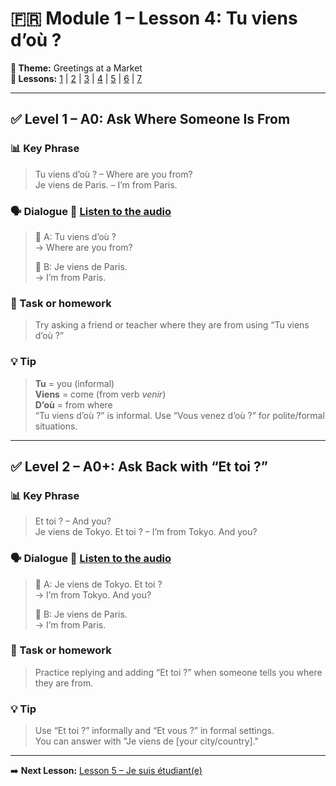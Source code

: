 # 🇫🇷 Module 1 – Lesson 4: Tu viens d’où ?

**📘 Theme:** Greetings at a Market  
**🌠 Lessons:** [1](Lesson1.md) | [2](Lesson2.md) | [3](Lesson3.md) | [4](Lesson4.md) | [5](Lesson5.md) | [6](Lesson6.md) | [7](Lesson7.md)

---

## ✅ Level 1 – A0: Ask Where Someone Is From

### 📊 Key Phrase
> Tu viens d’où ? – Where are you from?  
> Je viens de Paris. – I’m from Paris.  

### 🗣️ Dialogue 🎿 [Listen to the audio](https://yourdomain.com/audio/lesson4_1.mp3)

> 👩 A: Tu viens d’où ?  
> → Where are you from?  
>
> 👨 B: Je viens de Paris.  
> → I’m from Paris.

### 🎯 Task or homework
> Try asking a friend or teacher where they are from using “Tu viens d’où ?”

### 💡 Tip
> **Tu** = you (informal)  
> **Viens** = come (from verb *venir*)  
> **D’où** = from where  
> “Tu viens d’où ?” is informal. Use “Vous venez d’où ?” for polite/formal situations.

---

## ✅ Level 2 – A0+: Ask Back with “Et toi ?”

### 📊 Key Phrase
> Et toi ? – And you?  
> Je viens de Tokyo. Et toi ? – I’m from Tokyo. And you?  

### 🗣️ Dialogue 🎿 [Listen to the audio](https://yourdomain.com/audio/lesson4_2.mp3)

> 👩 A: Je viens de Tokyo. Et toi ?  
> → I’m from Tokyo. And you?  
>
> 👨 B: Je viens de Paris.  
> → I’m from Paris.

### 🎯 Task or homework
> Practice replying and adding “Et toi ?” when someone tells you where they are from.

### 💡 Tip
> Use “Et toi ?” informally and “Et vous ?” in formal settings.  
> You can answer with "Je viens de [your city/country]."

---

➡️ **Next Lesson:** [Lesson 5 – Je suis étudiant(e)](Lesson5.md)
